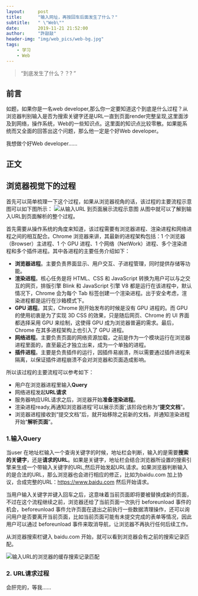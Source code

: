 ```yaml
---
layout:     post
title:      "输入网址，再按回车后面发生了什么？"
subtitle:   " \"Web\""
date:       2019-11-21 21:52:00
author:     "許敲敲"
header-img: "img/web_pics/web-bg.jpg"
tags:
    - 学习
    - Web
---
```


> “到底发生了什么？？? ”

## 前言
如题，如果你是一名web developer,那么你一定要知道这个到底是什么过程？从浏览器判别输入是否为搜索关键字还是URL一直到页面render完整呈现,这里面涉及到网络，操作系统，Web的一些知识点。这里面的知识点比较零散。如果能系统而又全面的回答出这个问题，那么他一定是个好Web developer。

我想做个好Web developer……

## 正文

## 浏览器视觉下的过程

首先可以简单梳理一下这个过程，如果从浏览器视角的话，该过程的主要流程示意图可以如下图所示：
![从输入URL 到页面展示流程示意图]({{site.baseurl}}/img/web_pics/URLtoPage.png)
从图中就可以了解到输入URL到页面解析的整个过程。

首先需要从操作系统的角度来知道，该过程需要有浏览器进程、渲染进程和网络进程之间的相互配合。Chrome 浏览器来讲，其最新的进程架构包括：1 个浏览器（Browser）主进程、1 个 GPU 进程、1 个网络（NetWork）进程、多个渲染进程和多个插件进程。其中各进程的主要任务介绍如下：
+ **浏览器进程**。主要负责界面显示、用户交互、子进程管理，同时提供存储等功能。
+ **渲染进程**。核心任务是将 HTML、CSS 和 JavaScript 转换为用户可以与之交互的网页，排版引擎 Blink 和 JavaScript 引擎 V8 都是运行在该进程中，默认情况下，Chrome 会为每个 Tab 标签创建一个渲染进程。出于安全考虑，渲染进程都是运行在沙箱模式下。
+ **GPU 进程**。其实，Chrome 刚开始发布的时候是没有 GPU 进程的。而 GPU 的使用初衷是为了实现 3D CSS 的效果，只是随后网页、Chrome 的 UI 界面都选择采用 GPU 来绘制，这使得 GPU 成为浏览器普遍的需求。最后，Chrome 在其多进程架构上也引入了 GPU 进程。
+ **网络进程**。主要负责页面的网络资源加载，之前是作为一个模块运行在浏览器进程里面的，直至最近才独立出来，成为一个单独的进程。
+ **插件进程**。主要是负责插件的运行，因插件易崩溃，所以需要通过插件进程来隔离，以保证插件进程崩溃不会对浏览器和页面造成影响。

所以该过程的主要流程可以参考如下：
+ 用户在浏览器进程里输入**Query**
+ 网络进程发起**URL请求**
+ 服务器响应URL请求之后，浏览器开始**准备渲染进程**。
+ 渲染进程ready,再通知浏览器进程‘可以展示页面’,该阶段也称为“**提交文档**”。
+ 浏览器进程接收到“提交文档”后，就开始移除之前新的文档，并通知渲染进程开始“**解析页面**”。


### 1.输入Query
当user 在地址栏输入一个查询关键字的时候，地址栏会判断，输入的是需要**搜索的关键字**，还是**请求的URL**。如果是关键字，地址栏会结合浏览器所设置的搜索引擎来生成一个带输入关键字的URL,然后开始发起URL请求。如果浏览器判断输入的是合法的URL，那么浏览器也会进行相应的修正，比如为baidu.com 加上协议，合成完整的URL：https://www.baidu.com 然后开始请求。

当用户输入关键字并键入回车之后，这意味着当前页面即将要被替换成新的页面，不过在这个流程继续之前，浏览器还给了当前页面一次执行 beforeunload 事件的机会，beforeunload 事件允许页面在退出之前执行一些数据清理操作，还可以询问用户是否要离开当前页面，比如当前页面可能有未提交完成的表单等情况，因此用户可以通过 beforeunload 事件来取消导航，让浏览器不再执行任何后续工作。

从浏览器搜索栏键入 baidu.com 开始，就可以看到浏览器会有之前的搜索记录匹配。

![输入URL的浏览器的缓存搜索记录匹配]({{site.baseurl}}/img/web_pics/baidu_sr.png)

### 2. URL请求过程

会肝完的，等我……
